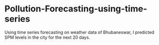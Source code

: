 # Pollution-Forecasting-using-time-series
Using time series forecasting on weather data of Bhubaneswar, I predicted SPM levels in the city for the next 20 days.
